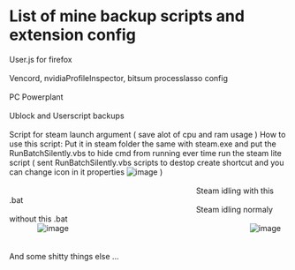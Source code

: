 # List of mine backup scripts and extension config

User.js for firefox
<br></br>
Vencord, nvidiaProfileInspector, bitsum processlasso config
<br></br>
PC Powerplant
<br></br>
Ublock and Userscript backups
<br></br>
Script for steam launch argument ( save alot of cpu and ram usage )
How to use this script: Put it in steam folder the same with steam.exe and put the RunBatchSilently.vbs to hide cmd from running ever time run the steam lite script ( sent RunBatchSilently.vbs scripts to destop create shortcut and you can change icon in it properties ![image](https://github.com/user-attachments/assets/898ff6e2-e63e-46ff-9aaf-09e7ae278700) )
<br></br>
⠀⠀⠀⠀⠀⠀⠀⠀⠀⠀⠀⠀⠀⠀⠀⠀⠀⠀⠀⠀⠀⠀⠀⠀⠀⠀⠀⠀⠀⠀⠀⠀⠀<p1>Steam idling with this .bat</p1>⠀⠀⠀⠀⠀⠀⠀⠀⠀⠀⠀⠀⠀⠀⠀⠀⠀⠀⠀⠀⠀⠀⠀⠀⠀⠀⠀⠀⠀⠀⠀⠀⠀⠀⠀⠀⠀⠀⠀⠀⠀⠀⠀⠀⠀⠀⠀⠀⠀⠀⠀⠀⠀⠀⠀⠀⠀⠀⠀⠀⠀⠀⠀⠀⠀⠀⠀⠀⠀⠀⠀⠀⠀⠀⠀⠀⠀⠀⠀<p1>Steam idling normaly without this .bat</p1>
<br>⠀⠀⠀⠀⠀![image](https://github.com/user-attachments/assets/dc887ca2-419a-452f-b17e-16595f42d103)⠀⠀⠀⠀⠀⠀⠀⠀⠀⠀⠀⠀⠀⠀⠀⠀⠀⠀⠀⠀⠀⠀⠀⠀⠀⠀⠀⠀⠀⠀⠀⠀![image](https://github.com/user-attachments/assets/87b704f7-e24e-4ea9-8cbb-1b4460c9474e)</br>
<br></br>
And some shitty things else ...

